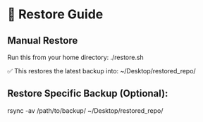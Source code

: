 # 🔄 Restore Guide

## Manual Restore
Run this from your home directory:
./restore.sh

✅ This restores the latest backup into:
~/Desktop/restored_repo/

## Restore Specific Backup (Optional):
rsync -av /path/to/backup/ ~/Desktop/restored_repo/
